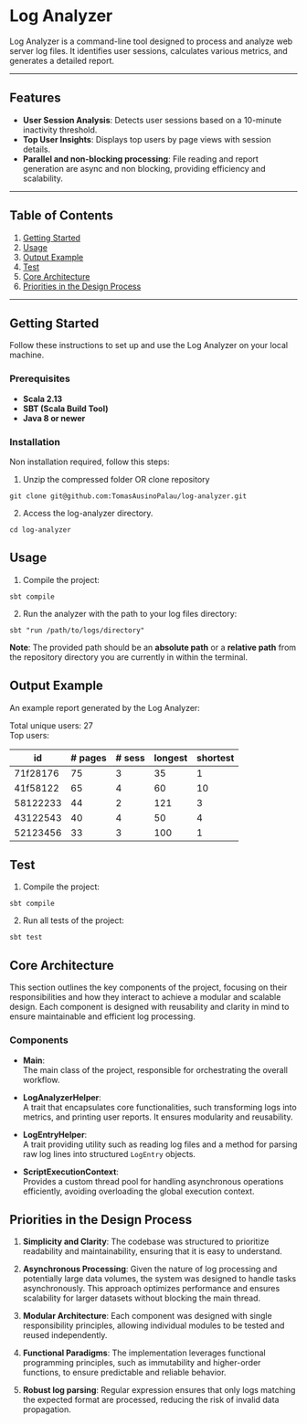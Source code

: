 # Log Analyzer

Log Analyzer is a command-line tool designed to process and analyze web server log files. It identifies user sessions, calculates various metrics, and generates a detailed report.

---

## Features

- **User Session Analysis**: Detects user sessions based on a 10-minute inactivity threshold.
- **Top User Insights**: Displays top users by page views with session details.
- **Parallel and non-blocking processing**: File reading and report generation are async and non blocking, providing efficiency and scalability.
---

## Table of Contents

1. [Getting Started](#getting-started)
2. [Usage](#usage)
3. [Output Example](#output-example)
4. [Test](#test)
5. [Core Architecture](#core-architecture)
6. [Priorities in the Design Process](#priorities-in-the-design-process)

---

## Getting Started

Follow these instructions to set up and use the Log Analyzer on your local machine.

### Prerequisites

- **Scala 2.13**
- **SBT (Scala Build Tool)**
- **Java 8 or newer**

### Installation
Non installation required, follow this steps:

1. Unzip the compressed folder OR clone repository 
```
git clone git@github.com:TomasAusinoPalau/log-analyzer.git
```
2. Access the log-analyzer directory.
```
cd log-analyzer 
```

## Usage

1. Compile the project:
```
sbt compile
```

2. Run the analyzer with the path to your log files directory:
```
sbt "run /path/to/logs/directory"
```
**Note**: The provided path should be an **absolute path** or a **relative path** from the repository directory you are currently in within the terminal.

## Output Example

An example report generated by the Log Analyzer:

Total unique users: 27  
Top users:

| id       | # pages | # sess | longest | shortest |
|----------|---------|--------|---------|----------|
| 71f28176 | 75      | 3      | 35      | 1        |
| 41f58122 | 65      | 4      | 60      | 10       |
| 58122233 | 44      | 2      | 121     | 3        |
| 43122543 | 40      | 4      | 50      | 4        |
| 52123456 | 33      | 3      | 100     | 1        |

## Test

1. Compile the project:
```
sbt compile
```

2. Run all tests of the project:
```
sbt test
```

## Core Architecture

This section outlines the key components of the project, focusing on their responsibilities and how they interact to achieve a modular and scalable design. Each component is designed with reusability and clarity in mind to ensure maintainable and efficient log processing.

### Components

- **Main**:  
  The main class of the project, responsible for orchestrating the overall workflow.

- **LogAnalyzerHelper**:  
  A trait that encapsulates core functionalities, such transforming logs into metrics, and printing user reports. It ensures modularity and reusability.

- **LogEntryHelper**:  
  A trait providing utility such as reading log files and a method for parsing raw log lines into structured `LogEntry` objects.

- **ScriptExecutionContext**:  
  Provides a custom thread pool for handling asynchronous operations efficiently, avoiding overloading the global execution context.

## Priorities in the Design Process

1. **Simplicity and Clarity**: The codebase was structured to prioritize readability and maintainability, ensuring that it is easy to understand.


2. **Asynchronous Processing**: Given the nature of log processing and potentially large data volumes, the system was designed to handle tasks asynchronously. 
This approach optimizes performance and ensures scalability for larger datasets without blocking the main thread.


3. **Modular Architecture**: Each component was designed with single responsibility principles, allowing individual modules to be tested and reused independently.


4. **Functional Paradigms**: The implementation leverages functional programming principles, such as immutability and higher-order functions, to ensure predictable and reliable behavior.


5. **Robust log parsing**: Regular expression ensures that only logs matching the expected format are processed, reducing the risk of invalid data propagation.

